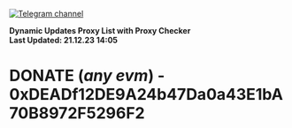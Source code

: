 [![Telegram channel](https://img.shields.io/endpoint?url=https://runkit.io/damiankrawczyk/telegram-badge/branches/master?url=https://t.me/n4z4v0d)](https://t.me/n4z4v0d) 

**Dynamic Updates Proxy List with Proxy Checker**  
**Last Updated: 21.12.23 14:05**

# DONATE (_any evm_) - 0xDEADf12DE9A24b47Da0a43E1bA70B8972F5296F2
